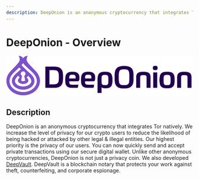 ```yaml
---
description: DeepOnion is an anonymous cryptocurrency that integrates Tor natively.
---
```


# DeepOnion - Overview

![](.gitbook/assets/deeponion_logo.png)

## Description

DeepOnion is an anonymous cryptocurrency that integrates Tor natively. We increase the level of privacy for our crypto users to reduce the likelihood of being hacked or attacked by other legal & illegal entities. Our highest priority is the privacy of our users. You can now quickly send and accept private transactions using our secure digital wallet. Unlike other anonymous cryptocurrencies, DeepOnion is not just a privacy coin. We also developed [DeepVault](https://deeponion.org/#deepvault). DeepVault is a blockchain notary that protects your work against theft, counterfeiting, and corporate espionage.



